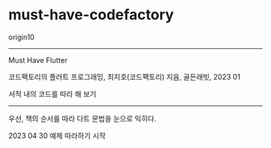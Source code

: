 # must-have-codefactory

origin10

---

Must Have Flutter

코드팩토리의 플러트 프로그래밍, 최지호(코드팩토리) 지음, 골든래빗, 2023 01

서적 내의 코드를 따라 해 보기

---

우선, 책의 순서를 따라 다트 문법을 눈으로 익히다.

2023 04 30 예제 따라하기 시작
